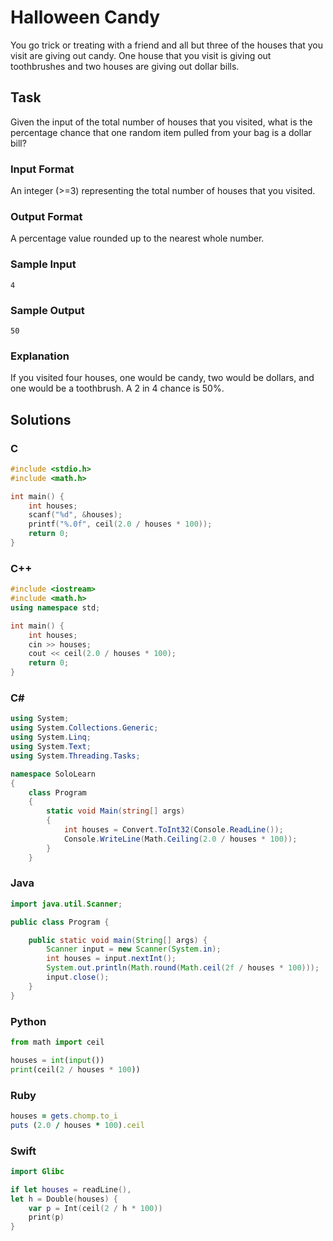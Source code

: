 # Halloween Candy
You go trick or treating with a friend and all but three of the houses that you visit are giving out candy. One house that you visit is giving out toothbrushes and two houses are giving out dollar bills.
## Task
Given the input of the total number of houses that you visited, what is the percentage chance that one random item pulled from your bag is a dollar bill?
### Input Format
An integer (>=3) representing the total number of houses that you visited.
### Output Format
A percentage value rounded up to the nearest whole number.
### Sample Input
```
4
```
### Sample Output
```
50
```
### Explanation
If you visited four houses, one would be candy, two would be dollars, and one would be a toothbrush. A 2 in 4 chance is 50%.
## Solutions
### C
```c
#include <stdio.h>
#include <math.h>

int main() {
    int houses;
    scanf("%d", &houses);
    printf("%.0f", ceil(2.0 / houses * 100));
    return 0;
}
```
### C++
```cpp
#include <iostream>
#include <math.h>
using namespace std;

int main() {
    int houses;
    cin >> houses;
    cout << ceil(2.0 / houses * 100);
    return 0;
}
```
### C#
```cs
using System;
using System.Collections.Generic;
using System.Linq;
using System.Text;
using System.Threading.Tasks;

namespace SoloLearn
{
    class Program
    {
        static void Main(string[] args)
        {
            int houses = Convert.ToInt32(Console.ReadLine());
            Console.WriteLine(Math.Ceiling(2.0 / houses * 100));
        }
    }
```
### Java
```java
import java.util.Scanner;

public class Program {

    public static void main(String[] args) {
        Scanner input = new Scanner(System.in);
        int houses = input.nextInt();
        System.out.println(Math.round(Math.ceil(2f / houses * 100)));
        input.close();
    }
}
```
### Python
```python
from math import ceil

houses = int(input())
print(ceil(2 / houses * 100))
```
### Ruby
```ruby
houses = gets.chomp.to_i
puts (2.0 / houses * 100).ceil
```
### Swift
```swift
import Glibc

if let houses = readLine(),
let h = Double(houses) {
    var p = Int(ceil(2 / h * 100))
    print(p)
}
```